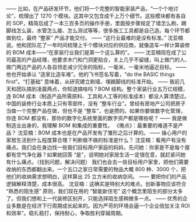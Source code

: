 ——
比如，在产品研发环节，他们将一个完整的智能家装产品，“一个个地讨论”，梳理出了 1270 个模块。这其中又包含成千上万个细节。这些模块都有各自的 SOP，精简后成了一本三百多页的操作手册，里面按步骤规定了墙怎么刷，踢脚线怎么装，水管怎么接、怎么测试等等，很多施工工具都是自己造。每个环节都做到位，最终 “整家” 产品才能交付。
——
“这行业最难的是没有标准。” 沈亚楠说。他和团队花了一年时间梳理上千个模块对应的供应商，就像造车一样计算装修的 BOM 成本——“在家装行业我们是第一个这么算的”。
——
沈亚楠现在成了公司最高的产品经理，他要求木门和门洞更贴合，关上几乎不留缝，叫上做门的人、做门两边产品的人各自领走减少冗余的指标，一毫米、一毫米地逼近目标。
——
他也开始承认 “造家比造车难”。他的飞书签名写着，“do the BASIC things first”。“打基础” 意味着，从研究建立刷墙、埋踢脚线的标准开始。
——
我前几天和团队搞到凌晨两点，你知道搞啥吗？BOM 结构。整个家装行业五万亿规模，连 BOM 成本（制造产品所需原料、工具和人工等的标准成本）都没人算清楚过。
中国的装修行业本质上只有零部件，没有 “整车行业”。曾经有房地产公司把房子当做一个完整产品在做，但也不是 “整车”，也是攒的。如果你要做数字化管理，你连 BOM 都没有，那你的数字化系统里面的数字资产都是哪些呢？
——
我是做制造业出身的，我理解 BOM 和集成的重要性。
《晚点》：最重要的难道不是产品？
沈亚楠：BOM 成本也是在产品开发有了雏形之后计算的。
——
操心用户的家居生活到什么程度算合理？判断做不做的标准是什么？
沈亚楠：看用户有没有痛点。我们会在身边找一些我们目标用户家庭的妈妈，先问她：你家是不是每个屋都有空气净化器？如果她回答 “是”，说明她对家居生活一定很在意，就赶紧问她有什么痛点。（找到问题，解决问题）
我们也会去一些目标用户家里，把他们需要收纳的东西都翻出来。一个五口之家日常需要的物品大概 800 种、3000 个，把他们的收纳需求想明白，这样算出 25 立方米的收纳空间。
——
要把你们的产品逻辑解释清楚，成本很高。
沈亚楠：这确实是特别大的难点。创新事物应该符合 “熟悉的陌生感” 原则，我们现在用的 “智能新住宅” 这个概念里陌生的部分太多了。但我们想和上一代装修区别开，只能选择陌生感稍微多一点。
——
优秀的企业多数是在经济下行周期成长起来的。因为严苛的环境会逼一个企业倍加关注 ROI 和效率”。稳扎稳打，保持耐心，争取胜利穿越周期。